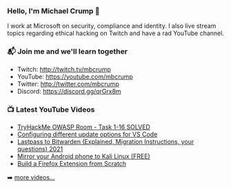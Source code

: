 ### Hello, I'm Michael Crump 👋

I work at Microsoft on security, compliance and identity. I also live stream topics regarding ethical hacking on Twitch and have a rad YouTube channel. 

### 📬 Join me and we'll learn together

- Twitch: http://twitch.tv/mbcrump
- YouTube: https://youtube.com/mbcrump
- Twitter: http://twitter.com/mbcrump
- Discord: https://discord.gg/qrGrx8m

### 📺 Latest YouTube Videos

<!-- YOUTUBE:START -->
- [TryHackMe OWASP Room - Task 1-16 SOLVED](https://www.youtube.com/watch?v=hyPOm6saHr4)
- [Configuring different update options for VS Code](https://www.youtube.com/watch?v=wWSftnxJtxs)
- [Lastpass to Bitwarden (Explained, Migration Instructions, your questions) 2021](https://www.youtube.com/watch?v=17WIhugenwk)
- [Mirror your Android phone to Kali Linux (FREE)](https://www.youtube.com/watch?v=qB2B92-BVs8)
- [Build a Firefox Extension from Scratch](https://www.youtube.com/watch?v=WiLu-2GbkFg)
<!-- YOUTUBE:END -->

➡️ [more videos...](https://youtube.com/mbcrump)

